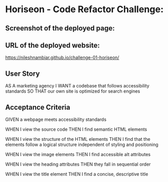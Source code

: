 # Horiseon - Code Refactor Challenge:

## Screenshot of the deployed page:

## URL of the deployed website:
https://nileshnambiar.github.io/challenge-01-horiseon/

## User Story
AS A marketing agency
I WANT a codebase that follows accessibility standards
SO THAT our own site is optimized for search engines

## Acceptance Criteria
GIVEN a webpage meets accessibility standards

WHEN I view the source code
THEN I find semantic HTML elements

WHEN I view the structure of the HTML elements
THEN I find that the elements follow a logical structure independent of styling and positioning

WHEN I view the image elements
THEN I find accessible alt attributes

WHEN I view the heading attributes
THEN they fall in sequential order

WHEN I view the title element
THEN I find a concise, descriptive title